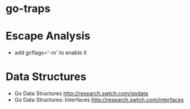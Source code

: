# go-traps

# Escape Analysis

- add gcflags='-m' to enable it

# Data Structures

- Go Data Structures http://research.swtch.com/godata
- Go Data Structures: Interfaces http://research.swtch.com/interfaces
